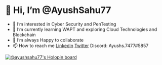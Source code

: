 # 👋 Hi, I’m @AyushSahu77
- 👀 I’m interested in Cyber Security and PenTesting
- 🌱 I’m currently learning WAPT and exploring Cloud Technologies and Blockchain
- 💞️ I’m always Happy to collaborate
- 📫 How to reach me [Linkedin] [Twitter] Discord: Ayushs.7477#5857

[![@ayushsahu77's Holopin board](https://holopin.me/ayushsahu77)](https://holopin.io/@ayushsahu77)

<!---
AyushSahu77/AyushSahu77 is a ✨ special ✨ repository because its `README.md` (this file) appears on your GitHub profile.
You can click the Preview link to take a look at your changes.
--->


[//]: #

[Linkedin]: <https://www.linkedin.com/in/ayushsahu77/>
[Twitter]: <https://twitter.com/Ayush_7477/>
